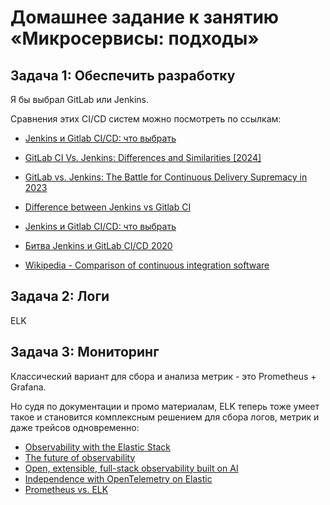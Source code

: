 # Домашнее задание к занятию «Микросервисы: подходы»


## Задача 1: Обеспечить разработку

Я бы выбрал GitLab или Jenkins.

Сравнения этих CI/CD систем можно посмотреть по ссылкам:

* [Jenkins и Gitlab CI/CD: что выбрать](https://dzen.ru/a/ZPBY_hvJ1U82gg6m)

* [GitLab CI Vs. Jenkins: Differences and Similarities [2024] ](https://geekflare.com/gitlab-ci-vs-jenkins/)

* [GitLab vs. Jenkins: The Battle for Continuous Delivery Supremacy in 2023](https://notify.events/en/blog/gitlab-vs-jenkins-the-battle-for-cd-supremacy)

* [Difference between Jenkins vs Gitlab CI](https://www.browserstack.com/guide/jenkins-vs-gitlab)

* [Jenkins и Gitlab CI/CD: что выбрать](https://habr.com/ru/companies/slurm/articles/708420/)

* [Битва Jenkins и GitLab CI/CD 2020](https://habr.com/ru/companies/ruvds/articles/522334/)

* [Wikipedia - Comparison of continuous integration software](https://en.wikipedia.org/wiki/Comparison_of_continuous_integration_software)

## Задача 2: Логи

ELK

## Задача 3: Мониторинг

Классический вариант для сбора и анализа метрик - это Prometheus + Grafana.

Но судя по документации и промо материалам, ELK теперь тоже умеет такое и становится комплексным решением для сбора логов, метрик и даже трейсов одновременно: 

* [Observability with the Elastic Stack](https://www.elastic.co/blog/observability-with-the-elastic-stack)
* [The future of observability](https://www.elastic.co/blog/observability-predictions-trends-2023)
* [Open, extensible, full-stack observability built on AI](https://www.elastic.co/observability)
* [Independence with OpenTelemetry on Elastic](https://www.elastic.co/blog/opentelemetry-observability)
* [Prometheus vs. ELK](https://www.metricfire.com/blog/prometheus-vs-elk/)